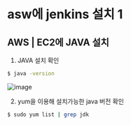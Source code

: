 # asw에 jenkins 설치 1

## AWS | EC2에  JAVA 설치
1. JAVA 설치 확인
```bash
$ java -version
```
![image](https://user-images.githubusercontent.com/7609848/116798012-84cbfc80-ab26-11eb-8a5f-42c067fc9ad3.png)

2. yum을 이용해 설치가능한 java 버전 확인
```bash
$ sudo yum list | grep jdk
```
